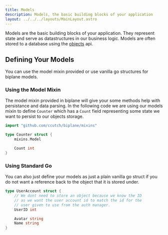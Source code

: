 ```yaml
---
title: Models
description: Models, the basic building blocks of your application
layout: ../../../layouts/MainLayout.astro
---
```


Models are the basic building blocks of your application. They represent state and serve as datastructures in our business logic. Models are often stored to a database using the [objects](/mvc/objects) api.


## Defining Your Models

You can use the model mixin provided or use vanilla go structures for biplane models.

### Using the Model Mixin

The model mixin provided in biplane will give your some methods help with persistance and data parsing. In the following code we are using our models mixin to define `Counter` which has a `Count` field representing some state we want to persist to our objects storage.

```go
import "github.com/ccutch/biplane/mixins"

type Counter struct {
	mixins.Model

	Count int
}
```


### Using Standard Go

You can also just define your models as just a plain vanilla go struct if you do not want a reference back to the object that it is stored under.

```go
type UserAccount struct {
	// We dont need to store an object because we know the ID
	// as we want the user account id to match the id for the
	// user given to use from the auth manager.
	UserID int

	Avatar string
	Name string
}
```
